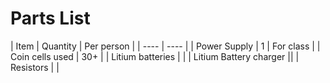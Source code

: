 # Parts List

| Item | Quantity | Per person |
| ---- | ---- |
| Power Supply | 1 | For class |
| Coin cells used | 30+ |
| Litium batteries | |
| Litium Battery charger ||
| Resistors | | 
